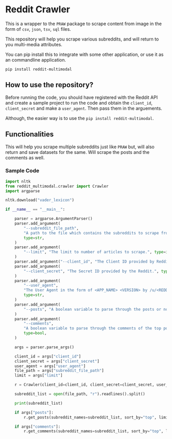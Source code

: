 # Reddit Crawler

This is a wrapper to the `PRAW` package to scrape content from image in the form of `csv`, `json`, `tsv`, `sql` files.

This repository will help you scrape various subreddits, and will return to you multi-media attributes.

You can pip install this to integrate with some other application, or use it as an commandline application.

```commandLine
pip install reddit-multimodal
```

## How to use the repository?

Before running the code, you should have registered with the Reddit API and create a sample project to run the code and obtain the `client_id`, `client_secret` and make a `user_agent`. Then pass them in the arguements.

Although, the easier way is to use the `pip install reddit-multimodal`.

## Functionalities

This will help you scrape multiple subreddits just like `PRAW` but, will also return and save datasets for the same. Will scrape the posts and the comments as well.

### Sample Code

```python
import nltk
from reddit_multimodal.crawler import Crawler
import argparse

nltk.download("vader_lexicon")

if __name__ == "__main__":

    parser = argparse.ArgumentParser()
    parser.add_argument(
        "--subreddit_file_path",
        "A path to the file which contains the subreddits to scrape from.",
        type=str,
    )
    parser.add_argument(
        "--limit", "The limit to number of articles to scrape.", type=int
    )
    parser.add_argument("--client_id", "The Client ID provided by Reddit.", type=str)
    parser.add_argument(
        "--client_secret", "The Secret ID provided by the Reddit.", type=str
    )
    parser.add_argument(
        "--user_agent",
        "The User Agent in the form of <APP_NAME> <VERSION> by /u/<REDDIT_USERNAME>",
        type=str,
    )
    parser.add_argument(
        "--posts", "A boolean variable to parse through the posts or not.", type=bool
    )
    parser.add_argument(
        "--comments",
        "A boolean variable to parse through the comments of the top posts of subreddit",
        type=bool,
    )

    args = parser.parse_args()

    client_id = args["client_id"]
    client_secret = args["client_secret"]
    user_agent = args["user_agent"]
    file_path = args["subreddit_file_path"]
    limit = args["limit"]

    r = Crawler(client_id=client_id, client_secret=client_secret, user_agent=user_agent)

    subreddit_list = open(file_path, "r").readlines().split()

    print(subreddit_list)

    if args["posts"]:
        r.get_posts(subreddit_names=subreddit_list, sort_by="top", limit=limit)

    if args["comments"]:
        r.get_comments(subreddit_names=subreddit_list, sort_by="top", limit=limit)

```
